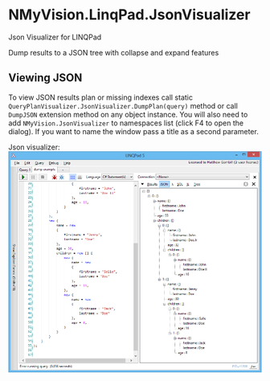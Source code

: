 # NMyVision.LinqPad.JsonVisualizer
Json Visualizer for LINQPad

Dump results to a JSON tree with collapse and expand features


## Viewing JSON
To view JSON results plan or missing indexes call static `QueryPlanVisualizer.JsonVisualizer.DumpPlan(query)` method or call `DumpJSON` extension method on any object instance. You will also need to add `NMyVision.JsonVisualizer` to namespaces list (click F4 to open the dialog). If you want to name the window pass a title as a second parameter.

Json visualizer:
![missing indexes](screenshots/linqpadvisualizer.gif "Json Visualizer")
